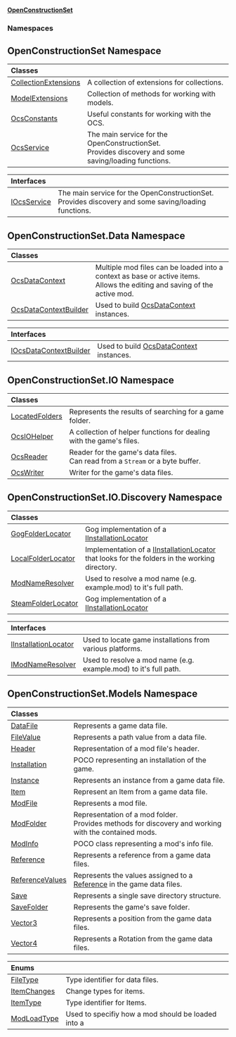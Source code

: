 #### [OpenConstructionSet](index 'index')
### Namespaces
<a name='OpenConstructionSet'></a>
## OpenConstructionSet Namespace

| Classes | |
| :--- | :--- |
| [CollectionExtensions](FWc82w3EK+Efojdw03oX_w 'OpenConstructionSet.CollectionExtensions') | A collection of extensions for collections.<br/> |
| [ModelExtensions](d4l5JwZnO8DdkML7qnh_1g 'OpenConstructionSet.ModelExtensions') | Collection of methods for working with models.<br/> |
| [OcsConstants](O2L+5TDEXLJlnEZi6p3X+A 'OpenConstructionSet.OcsConstants') | Useful constants for working with the OCS.<br/> |
| [OcsService](vk7pKCZDraxUCiJOEKS3Rg 'OpenConstructionSet.OcsService') | The main service for the OpenConstructionSet.<br/>Provides discovery and some saving/loading functions.<br/> |

| Interfaces | |
| :--- | :--- |
| [IOcsService](pMeR1KBG0zWkoR01rh3e5A 'OpenConstructionSet.IOcsService') | The main service for the OpenConstructionSet.<br/>Provides discovery and some saving/loading functions.<br/> |
  
<a name='OpenConstructionSet_Data'></a>
## OpenConstructionSet.Data Namespace

| Classes | |
| :--- | :--- |
| [OcsDataContext](3CnFB+gVLALvXc7mqWGM8Q 'OpenConstructionSet.Data.OcsDataContext') | Multiple mod files can be loaded into a context as base or active items.<br/>Allows the editing and saving of the active mod.<br/> |
| [OcsDataContextBuilder](jaTbJrj9nKbQhW7+tZRZPg 'OpenConstructionSet.Data.OcsDataContextBuilder') | Used to build [OcsDataContext](3CnFB+gVLALvXc7mqWGM8Q 'OpenConstructionSet.Data.OcsDataContext') instances.<br/> |

| Interfaces | |
| :--- | :--- |
| [IOcsDataContextBuilder](wggJ0NkCl5tSu595OCPJxA 'OpenConstructionSet.Data.IOcsDataContextBuilder') | Used to build [OcsDataContext](3CnFB+gVLALvXc7mqWGM8Q 'OpenConstructionSet.Data.OcsDataContext') instances.<br/> |
  
<a name='OpenConstructionSet_IO'></a>
## OpenConstructionSet.IO Namespace

| Classes | |
| :--- | :--- |
| [LocatedFolders](jgv6_uiXfDVLa_l1InGCGA 'OpenConstructionSet.IO.LocatedFolders') | Represents the results of searching for a game folder.<br/> |
| [OcsIOHelper](JZTSUWDp1bIPbzqkTvZY3Q 'OpenConstructionSet.IO.OcsIOHelper') | A collection of helper functions for dealing with the game's files.<br/> |
| [OcsReader](T57tcFO5x0tbza6wZBV1Ww 'OpenConstructionSet.IO.OcsReader') | Reader for the game's data files.<br/>Can read from a `Stream` or a byte buffer.<br/> |
| [OcsWriter](ZpKxsyHEFPikx37jMDDXsg 'OpenConstructionSet.IO.OcsWriter') | Writer for the game's data files.<br/> |
  
<a name='OpenConstructionSet_IO_Discovery'></a>
## OpenConstructionSet.IO.Discovery Namespace

| Classes | |
| :--- | :--- |
| [GogFolderLocator](5SutPr2lrfLoH95lQlVPRg 'OpenConstructionSet.IO.Discovery.GogFolderLocator') | Gog implementation of a [IInstallationLocator](bMvjGP8yI9R4AfcWyvP7gQ 'OpenConstructionSet.IO.Discovery.IInstallationLocator') |
| [LocalFolderLocator](rPXbOqKGJHUGKeNPKtAAmA 'OpenConstructionSet.IO.Discovery.LocalFolderLocator') | Implementation of a [IInstallationLocator](bMvjGP8yI9R4AfcWyvP7gQ 'OpenConstructionSet.IO.Discovery.IInstallationLocator') that looks for the folders in the working directory.<br/> |
| [ModNameResolver](xvEgYqo1OTNhvugSHWg4lg 'OpenConstructionSet.IO.Discovery.ModNameResolver') | Used to resolve a mod name (e.g. example.mod) to it's full path.<br/> |
| [SteamFolderLocator](BDvQhQsErjN5ilWJbjNpng 'OpenConstructionSet.IO.Discovery.SteamFolderLocator') | Gog implementation of a [IInstallationLocator](bMvjGP8yI9R4AfcWyvP7gQ 'OpenConstructionSet.IO.Discovery.IInstallationLocator') |

| Interfaces | |
| :--- | :--- |
| [IInstallationLocator](bMvjGP8yI9R4AfcWyvP7gQ 'OpenConstructionSet.IO.Discovery.IInstallationLocator') | Used to locate game installations from various platforms.<br/> |
| [IModNameResolver](ocgulCoOZ5rxutpWQSp2oA 'OpenConstructionSet.IO.Discovery.IModNameResolver') | Used to resolve a mod name (e.g. example.mod) to it's full path.<br/> |
  
<a name='OpenConstructionSet_Models'></a>
## OpenConstructionSet.Models Namespace

| Classes | |
| :--- | :--- |
| [DataFile](q_8MggXJ9Yoajs1dvqB03g 'OpenConstructionSet.Models.DataFile') | Represents a game data file.<br/> |
| [FileValue](xqcMg7X3TDoX+y5NsSzu9Q 'OpenConstructionSet.Models.FileValue') | Represents a path value from a data file.<br/> |
| [Header](bjExWrZuBlRDCiIUljjMrA 'OpenConstructionSet.Models.Header') | Representation of a mod file's header.<br/> |
| [Installation](d9dvAYmZXntxn1p8iGWqPw 'OpenConstructionSet.Models.Installation') | POCO representing an installation of the game.<br/> |
| [Instance](NhOPiCtebmQnk5Ll2Sv0og 'OpenConstructionSet.Models.Instance') | Represents an instance from a game data file.<br/> |
| [Item](Z9pYmp3jhG_PhNCQ0nlOeg 'OpenConstructionSet.Models.Item') | Represent an Item from a game data file.<br/> |
| [ModFile](yIT20v2GHuAcdx4EIfntcw 'OpenConstructionSet.Models.ModFile') | Represents a mod file.<br/> |
| [ModFolder](0h0FW6YI9iSflrhSD7PySw 'OpenConstructionSet.Models.ModFolder') | Representation of a mod folder.<br/>Provides methods for discovery and working with the contained mods.<br/> |
| [ModInfo](h0vCAhsmAC6iWOaLYw25cg 'OpenConstructionSet.Models.ModInfo') | POCO class representing a mod's info file.<br/> |
| [Reference](keNdBWwXoST05c_g6wF_4w 'OpenConstructionSet.Models.Reference') | Represents a reference from a game data files.<br/> |
| [ReferenceValues](12EeLen8x83ZM11p+0cSKw 'OpenConstructionSet.Models.ReferenceValues') | Represents the values assigned to a [Reference](keNdBWwXoST05c_g6wF_4w 'OpenConstructionSet.Models.Reference') in the game data files.<br/> |
| [Save](lSeaf7mywqVjOzlI14k6Ow 'OpenConstructionSet.Models.Save') | Represents a single save directory structure.<br/> |
| [SaveFolder](V_zortZPS59vW0ZEiqO+Gg 'OpenConstructionSet.Models.SaveFolder') | Represents the game's save folder.<br/> |
| [Vector3](KCFzybM8YwCd4Tco51d3aw 'OpenConstructionSet.Models.Vector3') | Represents a position from the game data files.<br/> |
| [Vector4](zA17UDSwA7W6ghyYo5XyCQ 'OpenConstructionSet.Models.Vector4') | Represents a Rotation from the game data files.<br/> |

| Enums | |
| :--- | :--- |
| [FileType](TujeFsxyMe5rTsbAWARcfA 'OpenConstructionSet.Models.FileType') | Type identifier for data files.<br/> |
| [ItemChanges](_oC5WqPLP5mn+3ivU_9TVQ 'OpenConstructionSet.Models.ItemChanges') | Change types for items.<br/> |
| [ItemType](QKunUA3okX9+HGcnTOur3g 'OpenConstructionSet.Models.ItemType') | Type identifier for Items.<br/> |
| [ModLoadType](A5j7r8wm6GxqIgX_lVyVRQ 'OpenConstructionSet.Models.ModLoadType') | Used to specifiy how a mod should be loaded into a  |
  
